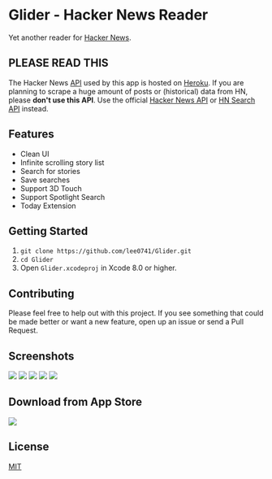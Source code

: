 # Glider - Hacker News Reader
Yet another reader for [Hacker News](https://news.ycombinator.com/news).

## PLEASE READ THIS
The Hacker News [API](http://glider.herokuapp.com/) used by this app is hosted on [Heroku](https://www.heroku.com/). If you are planning to scrape a huge amount of posts or (historical) data from HN, please **don't use this API**. Use the official [Hacker News API](https://github.com/HackerNews/API) or [HN Search API](http://hn.algolia.com/api) instead.

## Features
- Clean UI
- Infinite scrolling story list
- Search for stories
- Save searches
- Support 3D Touch
- Support Spotlight Search
- Today Extension

## Getting Started
1. `git clone https://github.com/lee0741/Glider.git`
2. `cd Glider`
3. Open `Glider.xcodeproj` in Xcode 8.0 or higher.

## Contributing
Please feel free to help out with this project. If you see something that could be made better or want a new feature, open up an issue or send a Pull Request.

## Screenshots
![](http://i.imgur.com/7ibJ697.png)
![](http://i.imgur.com/iT051mj.png)
![](http://i.imgur.com/zYSDMc4.png)
![](http://i.imgur.com/COnx9Yu.png)
![](http://i.imgur.com/A9mEF06.png)

## Download from App Store
[![](http://i.imgur.com/PS4LxrB.png)](https://itunes.apple.com/app/glider-hacker-news-reader/id1210977302)

## License
[MIT](https://github.com/lee0741/Glider/blob/master/LICENSE)
